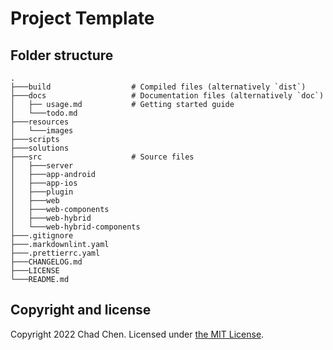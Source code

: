 # Project Template

## Folder structure

```
.
├───build                  # Compiled files (alternatively `dist`)
├───docs                   # Documentation files (alternatively `doc`)
│   ├── usage.md           # Getting started guide
│   └───todo.md
├───resources
│   └───images
├───scripts
├───solutions
├───src                    # Source files
│   ├───server
│   ├───app-android
│   ├───app-ios
│   ├───plugin
│   ├───web
│   ├───web-components
│   ├───web-hybrid
│   └───web-hybrid-components
├───.gitignore
├───.markdownlint.yaml
├───.prettierrc.yaml
├───CHANGELOG.md
├───LICENSE
└───README.md
```

## Copyright and license

Copyright 2022 Chad Chen.
Licensed under [the MIT License](/LICENSE).
